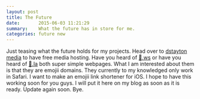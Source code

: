```yaml
---
layout: post
title: The Future
date:       2015-06-03 11:21:29
summary:    What the future has in store for me.
categories: future new
---
```


Just teasing what the future holds for my projects. Head over to [dstayton media](http://media.dstayton.pl) to have free media hosting. Have you heard of [🚫.ws](http://🚫.ws) or have you heard of [💩.la](http://💩.la/) both super simple webpages. What I am interested about them is that they are emojii domains. They currently to my knowledged only work in Safari. I want to make an emojii link shortener for iOS. I hope to have this working soon for you guys. I will put it here on my blog as soon as it is ready. Update again soon. Bye.
